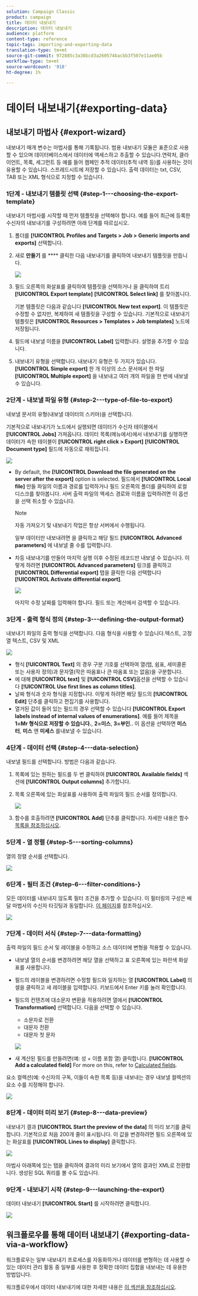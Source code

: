 ```yaml
---
solution: Campaign Classic
product: campaign
title: 데이터 내보내기
description: 데이터 내보내기
audience: platform
content-type: reference
topic-tags: importing-and-exporting-data
translation-type: tm+mt
source-git-commit: 972885c3a38bcd3a260574bacbb3f507e11ae05b
workflow-type: tm+mt
source-wordcount: '918'
ht-degree: 1%

---
```



# 데이터 내보내기{#exporting-data}

## 내보내기 마법사 {#export-wizard}

내보내기 매개 변수는 마법사를 통해 기록됩니다. 범용 내보내기 모듈은 표준으로 사용할 수 있으며 데이터베이스에서 데이터에 액세스하고 추출할 수 있습니다.연락처, 클라이언트, 목록, 세그먼트 등 예를 들어 캠페인 추적 데이터(추적 내역 등)를 사용하는 것이 유용할 수 있습니다. 스프레드시트에 저장할 수 있습니다. 출력 데이터는 txt, CSV, TAB 또는 XML 형식으로 지정할 수 있습니다.

### 1단계 - 내보내기 템플릿 선택 {#step-1---choosing-the-export-template}

내보내기 마법사를 시작할 때 먼저 템플릿을 선택해야 합니다. 예를 들어 최근에 등록한 수신자의 내보내기를 구성하려면 아래 단계를 따르십시오.

1. 폴더를 **[!UICONTROL Profiles and Targets > Job > Generic imports and exports]** 선택합니다.
1. 새로 **만들기** 를 **** 클릭한 다음 내보내기를 클릭하여 내보내기 템플릿을 만듭니다.

   ![](assets/s_ncs_user_export_wizard01.png)

1. 필드 오른쪽의 화살표를 클릭하여 템플릿을 선택하거나 을 클릭하여 트리 **[!UICONTROL Export template]** **[!UICONTROL Select link]** 를 찾아봅니다.

   기본 템플릿은 다음과 같습니다 **[!UICONTROL New text export]**. 이 템플릿은 수정할 수 없지만, 복제하여 새 템플릿을 구성할 수 있습니다. 기본적으로 내보내기 템플릿은 **[!UICONTROL Resources > Templates > Job templates]** 노드에 저장됩니다.

1. 필드에 내보낼 이름을 **[!UICONTROL Label]** 입력합니다. 설명을 추가할 수 있습니다.
1. 내보내기 유형을 선택합니다. 내보내기 유형은 두 가지가 있습니다. **[!UICONTROL Simple export]** 한 개 이상의 소스 문서에서 한 파일 **[!UICONTROL Multiple export]** 을 내보내고 여러 개의 파일을 한 번에 내보낼 수 있습니다.

### 2단계 - 내보낼 파일 유형 {#step-2---type-of-file-to-export}

내보낼 문서의 유형(내보낼 데이터의 스키마)을 선택합니다.

기본적으로 내보내기가 노드에서 실행되면 데이터가 수신자 테이블에서 **[!UICONTROL Jobs]** 가져옵니다. 데이터 목록(메뉴에서)에서 내보내기를 실행하면 데이터가 속한 테이블이 **[!UICONTROL right click > Export]** **[!UICONTROL Document type]** 필드에 자동으로 채워집니다.

![](assets/s_ncs_user_export_wizard02.png)

* By default, the **[!UICONTROL Download the file generated on the server after the export]** option is selected. 필드에서 **[!UICONTROL Local file]** 만들 파일의 이름과 경로를 입력하거나 필드 오른쪽의 폴더를 클릭하여 로컬 디스크를 찾아봅니다. 서버 출력 파일의 액세스 경로와 이름을 입력하려면 이 옵션을 선택 취소할 수 있습니다.

   >[!NOTE]
   >
   >자동 가져오기 및 내보내기 작업은 항상 서버에서 수행됩니다.
   >
   >일부 데이터만 내보내려면 을 클릭하고 해당 필드 **[!UICONTROL Advanced parameters]** 에 내보낼 줄 수를 입력합니다.

* 차등 내보내기를 만들어 마지막 실행 이후 수정된 레코드만 내보낼 수 있습니다. 이렇게 하려면 **[!UICONTROL Advanced parameters]** 링크를 클릭하고 **[!UICONTROL Differential export]** 탭을 클릭한 다음 선택합니다 **[!UICONTROL Activate differential export]**.

   ![](assets/s_ncs_user_export_wizard02_b.png)

   마지막 수정 날짜를 입력해야 합니다. 필드 또는 계산에서 검색할 수 있습니다.

### 3단계 - 출력 형식 정의 {#step-3---defining-the-output-format}

내보내기 파일의 출력 형식을 선택합니다. 다음 형식을 사용할 수 있습니다.텍스트, 고정 열 텍스트, CSV 및 XML

![](assets/s_ncs_user_export_wizard03.png)

* 형식 **[!UICONTROL Text]** 의 경우 구분 기호를 선택하여 열(탭, 쉼표, 세미콜론 또는 사용자 정의)과 문자열(작은 따옴표나 큰 따옴표 또는 없음)을 구분합니다.
* 에 대해 **[!UICONTROL text]** 및 **[!UICONTROL CSV]**&#x200B;옵션을 선택할 수 있습니다 **[!UICONTROL Use first lines as column titles]**.
* 날짜 형식과 숫자 형식을 지정합니다. 이렇게 하려면 해당 필드의 **[!UICONTROL Edit]** 단추를 클릭하고 편집기를 사용합니다.
* 열거된 값이 들어 있는 필드의 경우 선택할 수 있습니다 **[!UICONTROL Export labels instead of internal values of enumerations]**. 예를 들어 제목을 **1=Mr 형식으로 저장할 수 있습니다.**, **2=미스**, **3=부인.**. 이 옵션을 선택하면 **미스터**, **미스** 앤 **미세스** 를내보낼 수 있습니다.

### 4단계 - 데이터 선택 {#step-4---data-selection}

내보낼 필드를 선택합니다. 방법은 다음과 같습니다.

1. 목록에 있는 원하는 필드를 두 번 클릭하여 **[!UICONTROL Available fields]** 섹션에 **[!UICONTROL Output columns]** 추가합니다.
1. 목록 오른쪽에 있는 화살표를 사용하여 출력 파일의 필드 순서를 정의합니다.

   ![](assets/s_ncs_user_export_wizard04.png)

1. 함수를 호출하려면 **[!UICONTROL Add]** 단추를 클릭합니다. 자세한 내용은 함수 [목록을 참조하십시오](../../platform/using/defining-filter-conditions.md#list-of-functions).

### 5단계 - 열 정렬 {#step-5---sorting-columns}

열의 정렬 순서를 선택합니다.

![](assets/s_ncs_user_export_wizard05.png)

### 6단계 - 필터 조건 {#step-6---filter-conditions-}

모든 데이터를 내보내지 않도록 필터 조건을 추가할 수 있습니다. 이 필터링의 구성은 배달 마법사의 수신자 타깃팅과 동일합니다. [이 페이지](../../delivery/using/steps-defining-the-target-population.md)를 참조하십시오.

![](assets/s_ncs_user_export_wizard05_b.png)

### 7단계 - 데이터 서식 {#step-7---data-formatting}

출력 파일의 필드 순서 및 레이블을 수정하고 소스 데이터에 변형을 적용할 수 있습니다.

* 내보낼 열의 순서를 변경하려면 해당 열을 선택하고 표 오른쪽에 있는 파란색 화살표를 사용합니다.
* 필드의 레이블을 변경하려면 수정할 필드와 일치하는 열 **[!UICONTROL Label]** 의 셀을 클릭하고 새 레이블을 입력합니다. 키보드에서 Enter 키를 눌러 확인합니다.
* 필드의 컨텐츠에 대소문자 변환을 적용하려면 열에서 **[!UICONTROL Transformation]** 선택합니다. 다음을 선택할 수 있습니다.

   * 소문자로 전환
   * 대문자 전환
   * 대문자 첫 문자

   ![](assets/s_ncs_user_export_wizard06.png)

* 새 계산된 필드를 만들려면(예: 성 + 이름 포함 열) 클릭합니다. **[!UICONTROL Add a calculated field]** For more on this, refer to [Calculated fields](../../platform/using/importing-data.md#calculated-fields).

요소 컬렉션(예: 수신자의 구독, 이들이 속한 목록 등)을 내보내는 경우 내보낼 컬렉션의 요소 수를 지정해야 합니다.

![](assets/s_ncs_user_export_wizard06_c.png)

### 8단계 - 데이터 미리 보기 {#step-8---data-preview}

내보내기 결과 **[!UICONTROL Start the preview of the data]** 의 미리 보기를 클릭합니다. 기본적으로 처음 200개 줄이 표시됩니다. 이 값을 변경하려면 필드 오른쪽에 있는 화살표를 **[!UICONTROL Lines to display]** 클릭합니다.

![](assets/s_ncs_user_export_wizard07.png)

마법사 아래쪽에 있는 탭을 클릭하여 결과의 미리 보기에서 열의 결과인 XML로 전환합니다. 생성된 SQL 쿼리를 볼 수도 있습니다.

### 9단계 - 내보내기 시작 {#step-9---launching-the-export}

데이터 내보내기 **[!UICONTROL Start]** 를 시작하려면 클릭합니다.

![](assets/s_ncs_user_export_wizard08.png)

## 워크플로우를 통해 데이터 내보내기 {#exporting-data-via-a-workflow}

워크플로우는 일부 내보내기 프로세스를 자동화하거나 데이터를 변형하는 데 사용할 수 있는 데이터 관리 활동 중 일부를 사용한 후 정확한 데이터 집합을 내보내는 데 유용한 방법입니다.

워크플로우에서 데이터 내보내기에 대한 자세한 내용은 [이 섹션을 참조하십시오](../../workflow/using/how-to-use-workflow-data.md).
